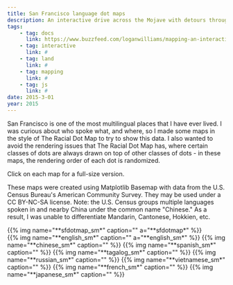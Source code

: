 ```yaml
---
title: San Francisco language dot maps
description: An interactive drive across the Mojave with detours through lithium brines, water politics, and decaying art.
tags:
    - tag: docs
      link: https://www.buzzfeed.com/loganwilliams/mapping-an-interactive-story-across-mojave-land-use?utm_term=.evypN9k21#.bppVlwYbL
    - tag: interactive
      link: #
    - tag: land
      link: #
    - tag: mapping
      link: #
    - tag: js
      link: # 
date: 2015-3-01
year: 2015
---
```


San Francisco is one of the most multilingual places that I have ever lived. I was curious about who spoke what, and where, so I made some maps in the style of The Racial Dot Map to try to show this data. I also wanted to avoid the rendering issues that The Racial Dot Map has, where certain classes of dots are always drawn on top of other classes of dots - in these maps, the rendering order of each dot is randomized.

Click on each map for a full-size version.

These maps were created using Matplotlib Basemap with data from the U.S. Census Bureau's American Community Survey. They may be used under a CC BY-NC-SA license. Note: the U.S. Census groups multiple languages spoken in and nearby China under the common name "Chinese." As a result, I was unable to differentiate Mandarin, Cantonese, Hokkien, etc.

<div class="gallery large">
{{% img name="**sfdotmap_sm*" caption="" a="**sfdotmap*" %}}
</div>


<div class="gallery large">
{{% img name="**english_sm*" caption="" a="**english_sm*" %}}
{{% img name="**chinese_sm*" caption="" %}}
{{% img name="**spanish_sm*" caption="" %}}
{{% img name="**tagalog_sm*" caption="" %}}
{{% img name="**russian_sm*" caption="" %}}
{{% img name="**vietnamese_sm*" caption="" %}}
{{% img name="**french_sm*" caption="" %}}
{{% img name="**japanese_sm*" caption="" %}}
</div>
